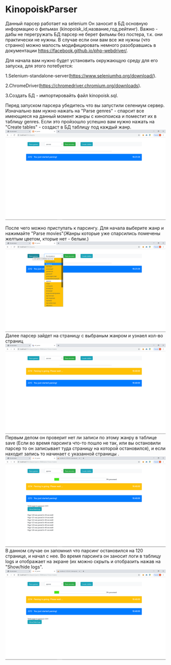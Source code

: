 # KinopoiskParser
Данный парсер работает на selenium Он заносит в БД основную информацию о фильмах (kinopoisk_id,название,год,рейтинг).
Важно - дабы не перегружать БД парсер не берет фильмы без постера, т.к. они практически не нужны. В случае если они вам все же
нужны (что странно) можно малость модифицировать немного разобравшись в документации https://facebook.github.io/php-webdriver/.

Для начала вам нужно будет установить окружающую среду для его запуска, для этого потебуется:

1.Selenium-standalone-server(https://www.seleniumhq.org/download/).

2.ChromeDriver(https://chromedriver.chromium.org/downloads).

3.Создать БД - импортировайть файл kinopoisk.sql.

Перед запуском парсера убедитесь что вы запустили селениум сервер.
Изначально вам нужно нажать на "Parse genres" - спарсит все имеющиеся на данный момент жанры с кинопоиска и поместит их в таблицу genres. 
Если это пройзошло успешно вам нужно нажать на "Create tables" - создаст в БД таблицу под каждый жанр.
![](images/1.png)

После чего можно приступать к парсингу. Для начала выберите жанр и нажимайте "Parse movies"(Жанры которые уже спарсились помечены желтым цветом,
кторые нет - белым.)
![](images/2.png)
Далее парсер зайдет на страницу с выбраным жанром и узнаел кол-во страниц
![](images/3.png)
Первым делом он проверит нет ли записи по этому жанру в таблице save (Если во время парсинга что-то пошло не так, или вы остановили парсер
то он записывает туда страницу на которой остановился), и если находит запись то начинает с указанной страницы .
![](images/4.png)
В данном случае он запомнил что парсинг остановился на 120 странице, и начал с нее. 
Во время парсинга он заносит логи в таблицу logs и отображает на экране (их можно скрыть и отобразить нажав на "Show/hide logs".
![](images/5.png)

